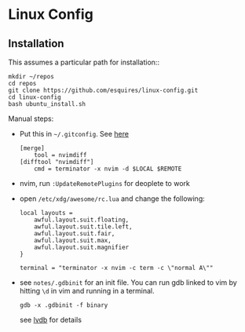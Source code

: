 Linux Config
===

Installation
---

This assumes a particular path for installation::

    mkdir ~/repos
    cd repos
    git clone https://github.com/esquires/linux-config.git
    cd linux-config
    bash ubuntu_install.sh

Manual steps:

* Put this in `~/.gitconfig`. See [here](https://github.com/neovim/neovim/issues/2377)

    ```
    [merge]
        tool = nvimdiff
    [difftool "nvimdiff"] 
        cmd = terminator -x nvim -d $LOCAL $REMOTE
    ``` 

* nvim, run ``:UpdateRemotePlugins`` for deoplete to work

* open ``/etc/xdg/awesome/rc.lua`` and change the following:

    ```
    local layouts =
        awful.layout.suit.floating,
        awful.layout.suit.tile.left,
        awful.layout.suit.fair,
        awful.layout.suit.max,
        awful.layout.suit.magnifier
    }
    
    terminal = "terminator -x nvim -c term -c \"normal A\""
    ```

* see ``notes/.gdbinit`` for an init file. You can run gdb linked to vim
  by hitting ``\d`` in vim and running in a terminal.

  ```gdb -x .gdbinit -f binary```

  see [lvdb](https://github.com/esquires/lvdb) for details
